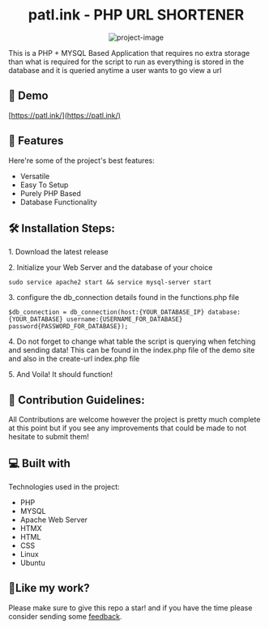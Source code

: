 <h1 align="center" id="title">patl.ink - PHP URL SHORTENER</h1>

<p align="center"><img src="https://socialify.git.ci/PatrykNamyslak/PHP-URL-Shortener/image?description=1&amp;descriptionEditable=PHP%20%2B%20MYSQL&amp;font=Jost&amp;language=1&amp;name=1&amp;owner=1&amp;theme=Dark" alt="project-image"></p>

<p id="description">This is a PHP + MYSQL Based Application that requires no extra storage than what is required for the script to run as everything is stored in the database and it is queried anytime a user wants to go view a url</p>

<h2>🚀 Demo</h2>

[https://patl.ink/](https://patl.ink/)

  
  
<h2>🧐 Features</h2>

Here're some of the project's best features:

*   Versatile
*   Easy To Setup
*   Purely PHP Based
*   Database Functionality

<h2>🛠️ Installation Steps:</h2>

<p>1. Download the latest release</p>

<p>2. Initialize your Web Server and the database of your choice</p>

```
sudo service apache2 start && service mysql-server start
```

<p>3. configure the db_connection details found in the functions.php file</p>

```
$db_connection = db_connection(host:{YOUR_DATABASE_IP} database:{YOUR_DATABASE} username:{USERNAME_FOR_DATABASE} password{PASSWORD_FOR_DATABASE});
```

<p>4. Do not forget to change what table the script is querying when fetching and sending data! This can be found in the index.php file of the demo site and also in the create-url index.php file</p>

<p>5. And Voila! It should function!</p>

<h2>🍰 Contribution Guidelines:</h2>

All Contributions are welcome however the project is pretty much complete at this point but if you see any improvements that could be made to not hesitate to submit them!

  
  
<h2>💻 Built with</h2>

Technologies used in the project:

*   PHP
*   MYSQL
*   Apache Web Server
*   HTMX
*   HTML
*   CSS
*   Linux
*   Ubuntu

<h2>💖Like my work?</h2>

Please make sure to give this repo a star! and if you have the time please consider sending some <a href="https://patl.ink/feedback/" target="_blank">feedback</a>.

